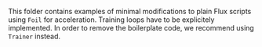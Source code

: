 This folder contains examples of minimal modifications to plain Flux scripts
using `Foil` for acceleration. Training loops have to be explicitely implemented. 
In order to remove the boilerplate code, we recommend using `Trainer` instead.
